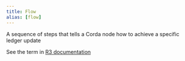 ```yaml
---
title: Flow
alias: [flow]
---
```


A sequence of steps that tells a Corda node how to achieve a specific ledger update 

See the term in [R3 documentation](https://docs.r3.com/en/platform/corda/4.9/community/key-concepts-flows.html)
